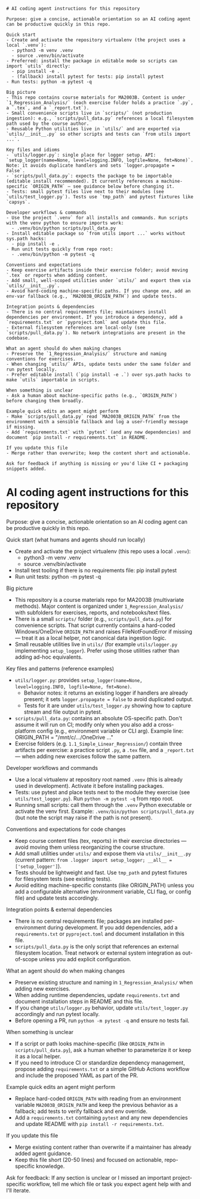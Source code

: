 ```instructions
# AI coding agent instructions for this repository

Purpose: give a concise, actionable orientation so an AI coding agent can be productive quickly in this repo.

Quick start
- Create and activate the repository virtualenv (the project uses a local `.venv`):
  - python3 -m venv .venv
  - source .venv/bin/activate
- Preferred: install the package in editable mode so scripts can import `utils` directly:
  - pip install -e .
  - (fallback) install pytest for tests: pip install pytest
- Run tests: python -m pytest -q

Big picture
- This repo contains course materials for MA2003B. Content is under `1_Regression_Analysis/` (each exercise folder holds a practice `.py`, a `.tex`, and a `_report.txt`).
- Small convenience scripts live in `scripts/` (not production ingestion): e.g., `scripts/pull_data.py` references a local filesystem path used by the course author.
- Reusable Python utilities live in `utils/` and are exported via `utils/__init__.py` so other scripts and tests can `from utils import ...`.

Key files and idioms
- `utils/logger.py`: single place for logger setup. API: `setup_logger(name=None, level=logging.INFO, logfile=None, fmt=None)`. Note: it avoids duplicate handlers and sets `logger.propagate = False`.
- `scripts/pull_data.py`: expects the package to be importable (editable install recommended). It currently references a machine-specific `ORIGIN_PATH` — see guidance below before changing it.
- Tests: small pytest files live next to their modules (see `utils/test_logger.py`). Tests use `tmp_path` and pytest fixtures like `capsys`.

Developer workflows & commands
- Use the project `.venv` for all installs and commands. Run scripts with the venv python to ensure imports work:
  - .venv/bin/python scripts/pull_data.py
- Install editable package so `from utils import ...` works without sys.path hacks:
  - pip install -e .
- Run unit tests quickly from repo root:
  - .venv/bin/python -m pytest -q

Conventions and expectations
- Keep exercise artifacts inside their exercise folder; avoid moving `.tex` or reports when adding content.
- Add small, well-scoped utilities under `utils/` and export them via `utils/__init__.py`.
- Avoid hard-coding machine-specific paths. If you change one, add an env-var fallback (e.g., `MA2003B_ORIGIN_PATH`) and update tests.

Integration points & dependencies
- There is no central requirements file; maintainers install dependencies per environment. If you introduce a dependency, add a `requirements.txt` or `pyproject.toml` and update this file.
- External filesystem references are local-only (see `scripts/pull_data.py`). No network integrations are present in the codebase.

What an agent should do when making changes
- Preserve the `1_Regression_Analysis/` structure and naming conventions for exercises.
- When changing `utils/` APIs, update tests under the same folder and run pytest locally.
- Prefer editable install (`pip install -e .`) over sys.path hacks to make `utils` importable in scripts.

When something is unclear
- Ask a human about machine-specific paths (e.g., `ORIGIN_PATH`) before changing them broadly.

Example quick edits an agent might perform
- Make `scripts/pull_data.py` read `MA2003B_ORIGIN_PATH` from the environment with a sensible fallback and log a user-friendly message if missing.
- Add `requirements.txt` with `pytest` (and any new dependencies) and document `pip install -r requirements.txt` in README.

If you update this file
- Merge rather than overwrite; keep the content short and actionable.

Ask for feedback if anything is missing or you'd like CI + packaging snippets added.

```
# AI coding agent instructions for this repository

Purpose: give a concise, actionable orientation so an AI coding agent can be productive quickly in this repo.

Quick start (what humans and agents should run locally)
- Create and activate the project virtualenv (this repo uses a local `.venv`):
  - python3 -m venv .venv
  - source .venv/bin/activate
- Install test tooling if there is no requirements file: pip install pytest
- Run unit tests: python -m pytest -q

Big picture
- This repository is a course materials repo for MA2003B (multivariate methods). Major content is organized under `1_Regression_Analysis/` with subfolders for exercises, reports, and notebooks/text files.
- There is a small `scripts/` folder (e.g., `scripts/pull_data.py`) for convenience scripts. That script currently contains a hard-coded Windows/OneDrive `ORIGIN_PATH` and raises FileNotFoundError if missing — treat it as a local helper, not canonical data ingestion logic.
- Small reusable utilities live in `utils/` (for example `utils/logger.py` implementing `setup_logger`). Prefer using those utilities rather than adding ad-hoc equivalents.

Key files and patterns (reference examples)
- `utils/logger.py`: provides `setup_logger(name=None, level=logging.INFO, logfile=None, fmt=None)`.
  - Behavior notes: it returns an existing logger if handlers are already present; it sets `logger.propagate = False` to avoid duplicated output.
  - Tests for it are under `utils/test_logger.py` showing how to capture stream and file output in pytest.
- `scripts/pull_data.py`: contains an absolute OS-specific path. Don't assume it will run on CI; modify only when you also add a cross-platform config (e.g., environment variable or CLI arg). Example line: ORIGIN_PATH = "/mnt/c/.../OneDrive ..."
- Exercise folders (e.g. `1.1_Simple_Linear_Regression/`) contain three artifacts per exercise: a practice script `.py`, a `.tex` file, and a `_report.txt` — when adding new exercises follow the same pattern.

Developer workflows and commands
- Use a local virtualenv at repository root named `.venv` (this is already used in development). Activate it before installing packages.
- Tests: use pytest and place tests next to the module they exercise (see `utils/test_logger.py`). Run `python -m pytest -q` from repo root.
- Running small scripts: call them through the `.venv` Python executable or activate the venv first. Example: `.venv/bin/python scripts/pull_data.py` (but note the script may raise if the path is not present).

Conventions and expectations for code changes
- Keep course content files (tex, reports) in their exercise directories — avoid moving them unless reorganizing the course structure.
- Add small utilities under `utils/` and expose them via `utils/__init__.py` (current pattern: `from .logger import setup_logger; __all__ = ['setup_logger']`).
- Tests should be lightweight and fast. Use `tmp_path` and pytest fixtures for filesystem tests (see existing tests).
- Avoid editing machine-specific constants (like ORIGIN_PATH) unless you add a configurable alternative (environment variable, CLI flag, or config file) and update tests accordingly.

Integration points & external dependencies
- There is no central requirements file; packages are installed per-environment during development. If you add dependencies, add a `requirements.txt` or `pyproject.toml` and document installation in this file.
- `scripts/pull_data.py` is the only script that references an external filesystem location. Treat network or external system integration as out-of-scope unless you add explicit configuration.

What an agent should do when making changes
- Preserve existing structure and naming in `1_Regression_Analysis/` when adding new exercises.
- When adding runtime dependencies, update `requirements.txt` and document installation steps in README and this file.
- If you change `utils/logger.py` behavior, update `utils/test_logger.py` accordingly and run pytest locally.
- Before opening a PR, run `python -m pytest -q` and ensure no tests fail.

When something is unclear
- If a script or path looks machine-specific (like `ORIGIN_PATH` in `scripts/pull_data.py`), ask a human whether to parameterize it or keep it as a local helper.
- If you need to introduce CI or standardize dependency management, propose adding `requirements.txt` or a simple GitHub Actions workflow and include the proposed YAML as part of the PR.

Example quick edits an agent might perform
- Replace hard-coded `ORIGIN_PATH` with reading from an environment variable `MA2003B_ORIGIN_PATH` and keep the previous behavior as a fallback; add tests to verify fallback and env override.
- Add a `requirements.txt` containing `pytest` and any new dependencies and update README with `pip install -r requirements.txt`.

If you update this file
- Merge existing content rather than overwrite if a maintainer has already added agent guidance.
- Keep this file short (20-50 lines) and focused on actionable, repo-specific knowledge.

Ask for feedback: If any section is unclear or I missed an important project-specific workflow, tell me which file or task you expect agent help with and I'll iterate.

